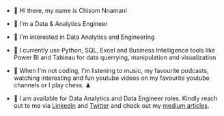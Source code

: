 * 👋 Hi there, my name is Chisom Nnamani

* 👋 I'm a Data & Analytics Engineer
  
* 👀 I'm interested in Data Analytics and Engineering
  
* 🌱 I currently use Python, SQL, Excel and Business Intelligence tools like Power BI and Tableau for data querrying, manipulation and visualization

* 🎥 When I'm not coding, I'm listening to music, my favourite podcasts, watching interesting and fun youtube videos on my favourite youtube channels or I play chess. ♟

* 💞️ I am available for Data Analytics and Data Engineer roles. Kindly reach out to me via [Linkedin](https://www.linkedin.com/in/chisom-nnamani/) and [Twitter](https://twitter.com/som_nnamani) and check out my [medium articles](https://medium.com/@chisomnnamani).

<!--
**Chisomnwa/Chisomnwa** is a ✨ _special_ ✨ repository because its `README.md` (this file) appears on your GitHub profile.

Here are some ideas to get you started:

- 🔭 I’m currently working on ...
- 🌱 I’m currently learning ...
- 👯 I’m looking to collaborate on ...
- 🤔 I’m looking for help with ...
- 💬 Ask me about ...
- 📫 How to reach me: ...
- 😄 Pronouns: ...
- ⚡ Fun fact: ...
-->

